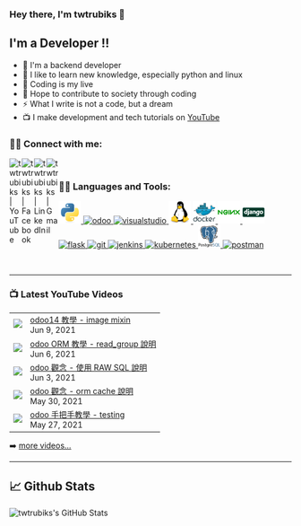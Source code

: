 ### Hey there, I'm twtrubiks 👋

## I'm a Developer !!

- 🔭 I'm a backend developer
- 🌱 I like to learn new knowledge, especially python and linux
- 👯 Coding is my live
- 🥅 Hope to contribute to society through coding
- ⚡  What I write is not a code, but a dream
- 📺 I make development and tech tutorials on [YouTube](https://www.youtube.com/user/blue524326)

### 🙋‍♂️ Connect with me:

[<img align="left" alt="twtrubiks | YouTube" width="22px" src="https://cdn.jsdelivr.net/npm/simple-icons@v3/icons/youtube.svg" />][youtube]
[<img align="left" alt="twtrubiks | Facebook" width="22px" src="https://cdn.jsdelivr.net/npm/simple-icons@v3/icons/facebook.svg" />][facebook]
[<img align="left" alt="twtrubiks | LinkedIn" width="22px" src="https://cdn.jsdelivr.net/npm/simple-icons@v3/icons/linkedin.svg" />][linkedin]
[<img align="left" alt="twtrubiks | Gmail" width="22px" src="https://cdn.jsdelivr.net/npm/simple-icons@v3/icons/gmail.svg" />][gmail]

<br />

### 👨‍💻 Languages and Tools:

<p align="left"> <a href="https://www.python.org" target="_blank"> <img src="https://raw.githubusercontent.com/devicons/devicon/master/icons/python/python-original.svg" alt="python" width="40" height="40"/> <a href="https://www.odoo.com/" target="_blank"> <img src="https://upload.wikimedia.org/wikipedia/commons/thumb/5/50/Odoo_logo.svg/320px-Odoo_logo.svg.png" alt="odoo" width="65" height="40"/> </a> <a href="https://code.visualstudio.com/" target="_blank"> <img src="https://upload.wikimedia.org/wikipedia/commons/thumb/9/9a/Visual_Studio_Code_1.35_icon.svg/240px-Visual_Studio_Code_1.35_icon.svg.png" alt="visualstudio" width="40" height="40"/> </a> <a href="https://www.linux.org/" target="_blank"> <img src="https://raw.githubusercontent.com/devicons/devicon/master/icons/linux/linux-original.svg" alt="linux" width="40" height="40"/> <a href="https://www.docker.com/" target="_blank"> <img src="https://raw.githubusercontent.com/devicons/devicon/master/icons/docker/docker-original-wordmark.svg" alt="docker" width="40" height="40"/> </a> </a> <a href="https://www.nginx.com" target="_blank"> <img src="https://raw.githubusercontent.com/devicons/devicon/master/icons/nginx/nginx-original.svg" alt="nginx" width="40" height="40"/> </a> </a> <a href="https://www.djangoproject.com/" target="_blank"> <img src="https://raw.githubusercontent.com/devicons/devicon/master/icons/django/django-original.svg" alt="django" width="40" height="40"/> </a> <a href="https://flask.palletsprojects.com/" target="_blank"> <img src="https://www.vectorlogo.zone/logos/pocoo_flask/pocoo_flask-icon.svg" alt="flask" width="40" height="40"/> </a> <a href="https://git-scm.com/" target="_blank"> <img src="https://www.vectorlogo.zone/logos/git-scm/git-scm-icon.svg" alt="git" width="40" height="40"/> </a> <a href="https://www.jenkins.io" target="_blank"> <img src="https://www.vectorlogo.zone/logos/jenkins/jenkins-icon.svg" alt="jenkins" width="40" height="40"/> </a> <a href="https://kubernetes.io" target="_blank"> <img src="https://www.vectorlogo.zone/logos/kubernetes/kubernetes-icon.svg" alt="kubernetes" width="40" height="40"/> </a> <a href="https://www.postgresql.org" target="_blank"> <img src="https://raw.githubusercontent.com/devicons/devicon/master/icons/postgresql/postgresql-original-wordmark.svg" alt="postgresql" width="40" height="40"/> </a> <a href="https://postman.com" target="_blank"> <img src="https://www.vectorlogo.zone/logos/getpostman/getpostman-icon.svg" alt="postman" width="40" height="40"/> </a> </p>

<br />

---

### 📺 Latest YouTube Videos

<table>
    <tbody>
<!-- YOUTUBE:START --><tr><td><a href="https://www.youtube.com/watch?v=2EJNTLldHOA"><img width="140px" src="https://i.ytimg.com/vi/2EJNTLldHOA/mqdefault.jpg"></a></td>
<td><a href="https://www.youtube.com/watch?v=2EJNTLldHOA">odoo14 教學 - image mixin</a><br/>Jun 9, 2021</td></tr>
<tr><td><a href="https://www.youtube.com/watch?v=ALq6CcADygs"><img width="140px" src="https://i.ytimg.com/vi/ALq6CcADygs/mqdefault.jpg"></a></td>
<td><a href="https://www.youtube.com/watch?v=ALq6CcADygs">odoo ORM 教學 - read_group 說明</a><br/>Jun 6, 2021</td></tr>
<tr><td><a href="https://www.youtube.com/watch?v=hfOLmoIfO9E"><img width="140px" src="https://i.ytimg.com/vi/hfOLmoIfO9E/mqdefault.jpg"></a></td>
<td><a href="https://www.youtube.com/watch?v=hfOLmoIfO9E">odoo 觀念 - 使用 RAW SQL 說明</a><br/>Jun 3, 2021</td></tr>
<tr><td><a href="https://www.youtube.com/watch?v=AXi7c4EQuYE"><img width="140px" src="https://i.ytimg.com/vi/AXi7c4EQuYE/mqdefault.jpg"></a></td>
<td><a href="https://www.youtube.com/watch?v=AXi7c4EQuYE">odoo 觀念 - orm cache 說明</a><br/>May 30, 2021</td></tr>
<tr><td><a href="https://www.youtube.com/watch?v=nfiBgXgYkYg"><img width="140px" src="https://i.ytimg.com/vi/nfiBgXgYkYg/mqdefault.jpg"></a></td>
<td><a href="https://www.youtube.com/watch?v=nfiBgXgYkYg">odoo 手把手教學 - testing</a><br/>May 27, 2021</td></tr>
<!-- YOUTUBE:END -->
    </tbody>
</table>

➡️ [more videos...](https://www.youtube.com/user/blue524326)

---

## 📈 Github Stats

<p align="left">
  <img align="left" alt="twtrubiks's GitHub Stats" src="https://github-readme-stats.vercel.app/api?username=twtrubiks&show_icons=true&hide_border=true" />
</p>

[youtube]: https://www.youtube.com/user/blue524326
[linkedin]: https://www.linkedin.com/in/twtrubiks-a09330145/
[facebook]: https://www.facebook.com/TWTRubiks
[gmail]: mailto:twtrubiks@gmail.com
